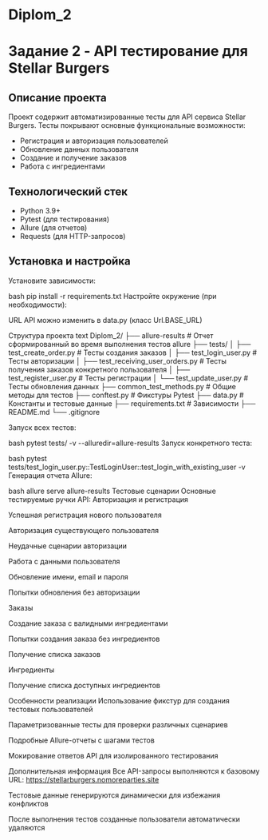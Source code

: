 # Diplom_2
# Задание 2 - API тестирование для Stellar Burgers

## Описание проекта
Проект содержит автоматизированные тесты для API сервиса Stellar Burgers. Тесты покрывают основные функциональные возможности:
- Регистрация и авторизация пользователей
- Обновление данных пользователя
- Создание и получение заказов
- Работа с ингредиентами

## Технологический стек
- Python 3.9+
- Pytest (для тестирования)
- Allure (для отчетов)
- Requests (для HTTP-запросов)

## Установка и настройка
Установите зависимости:

bash
pip install -r requirements.txt
Настройте окружение (при необходимости):

URL API можно изменить в data.py (класс Url.BASE_URL)

Структура проекта
text
Diplom_2/
├── allure-results                 # Отчет сформированный во время выполнения тестов allure
├── tests/
│   ├── test_create_order.py       # Тесты создания заказов
│   ├── test_login_user.py         # Тесты авторизации
│   ├── test_receiving_user_orders.py # Тесты получения заказов конкретного пользователя
│   ├── test_register_user.py      # Тесты регистрации
│   └── test_update_user.py        # Тесты обновления данных
├── common_test_methods.py         # Общие методы для тестов
├── conftest.py                    # Фикстуры Pytest
├── data.py                        # Константы и тестовые данные
├── requirements.txt               # Зависимости
├── README.md
└── .gitignore

Запуск всех тестов:

bash
pytest tests/ -v --alluredir=allure-results
Запуск конкретного теста:

bash
pytest tests/test_login_user.py::TestLoginUser::test_login_with_existing_user -v
Генерация отчета Allure:

bash
allure serve allure-results
Тестовые сценарии
Основные тестируемые ручки API:
Авторизация и регистрация

Успешная регистрация нового пользователя

Авторизация существующего пользователя

Неудачные сценарии авторизации

Работа с данными пользователя

Обновление имени, email и пароля

Попытки обновления без авторизации

Заказы

Создание заказа с валидными ингредиентами

Попытки создания заказа без ингредиентов

Получение списка заказов

Ингредиенты

Получение списка доступных ингредиентов

Особенности реализации
Использование фикстур для создания тестовых пользователей

Параметризованные тесты для проверки различных сценариев

Подробные Allure-отчеты с шагами тестов

Мокирование ответов API для изолированного тестирования

Дополнительная информация
Все API-запросы выполняются к базовому URL: https://stellarburgers.nomoreparties.site

Тестовые данные генерируются динамически для избежания конфликтов

После выполнения тестов созданные пользователи автоматически удаляются